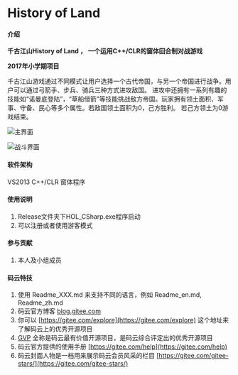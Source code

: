 # History of Land

#### 介绍
 **千古江山History of Land ， 一个运用C++/CLR的窗体回合制对战游戏** 

 **2017年小学期项目** 

千古江山游戏通过不同模式让用户选择一个古代帝国，与另一个帝国进行战争。用户可以通过弓箭手、步兵、骑兵三种方式进攻敌国。
进攻中还拥有一系列有趣的技能如“诺曼底登陆”，“草船借箭”等技能挑战敌方帝国。玩家拥有领土面积、军事、守备、民心等多个属性。若敌国领土面积为0，己方胜利。
若己方领土为0游戏结束。

![主界面](https://images.gitee.com/uploads/images/2020/0105/135953_b31fcce6_1464254.png "屏幕截图.png")

![战斗界面](https://images.gitee.com/uploads/images/2020/0105/140031_8bcc4c63_1464254.png "屏幕截图.png")

#### 软件架构
VS2013 C++/CLR 窗体程序


#### 使用说明

1.  Release文件夹下HOL_CSharp.exe程序启动
2.  可以注册或者使用游客模式


#### 参与贡献

1.  本人及小组成员

#### 码云特技

1.  使用 Readme\_XXX.md 来支持不同的语言，例如 Readme\_en.md, Readme\_zh.md
2.  码云官方博客 [blog.gitee.com](https://blog.gitee.com)
3.  你可以 [https://gitee.com/explore](https://gitee.com/explore) 这个地址来了解码云上的优秀开源项目
4.  [GVP](https://gitee.com/gvp) 全称是码云最有价值开源项目，是码云综合评定出的优秀开源项目
5.  码云官方提供的使用手册 [https://gitee.com/help](https://gitee.com/help)
6.  码云封面人物是一档用来展示码云会员风采的栏目 [https://gitee.com/gitee-stars/](https://gitee.com/gitee-stars/)
